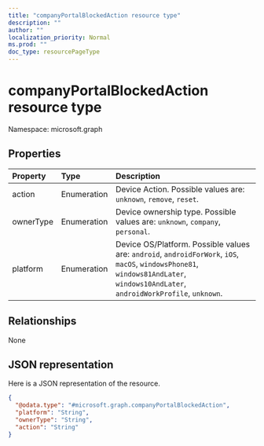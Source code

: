 ```yaml
---
title: "companyPortalBlockedAction resource type"
description: ""
author: ""
localization_priority: Normal
ms.prod: ""
doc_type: resourcePageType
---
```


# companyPortalBlockedAction resource type


Namespace: microsoft.graph



## Properties
|Property|Type|Description|
|:---|:---|:---|
|action|Enumeration|Device Action. Possible values are: `unknown`, `remove`, `reset`.|
|ownerType|Enumeration|Device ownership type. Possible values are: `unknown`, `company`, `personal`.|
|platform|Enumeration|Device OS/Platform. Possible values are: `android`, `androidForWork`, `iOS`, `macOS`, `windowsPhone81`, `windows81AndLater`, `windows10AndLater`, `androidWorkProfile`, `unknown`.|

## Relationships
None

## JSON representation
Here is a JSON representation of the resource.
<!-- {
  "blockType": "resource",
  "@odata.type": "microsoft.graph.companyPortalBlockedAction"
}
-->
``` json
{
  "@odata.type": "#microsoft.graph.companyPortalBlockedAction",
  "platform": "String",
  "ownerType": "String",
  "action": "String"
}
```

